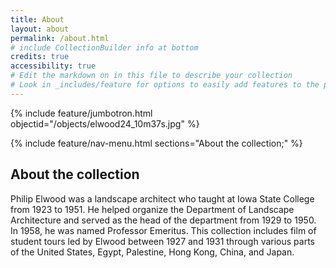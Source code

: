 ```yaml
---
title: About
layout: about
permalink: /about.html
# include CollectionBuilder info at bottom
credits: true
accessibility: true
# Edit the markdown on in this file to describe your collection
# Look in _includes/feature for options to easily add features to the page
---
```


{% include feature/jumbotron.html objectid="/objects/elwood24_10m37s.jpg" %} 

{% include feature/nav-menu.html sections="About the collection;" %}

## About the collection

Philip Elwood was a landscape architect who taught at Iowa State College from 1923 to 1951. He helped organize the Department of Landscape Architecture and served as the head of the department from 1929 to 1950. In 1958, he was named Professor Emeritus. This collection includes film of student tours led by Elwood between 1927 and 1931 through various parts of the United States, Egypt, Palestine, Hong Kong, China, and Japan.
